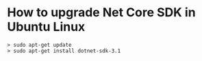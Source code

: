 # How to upgrade Net Core SDK in Ubuntu Linux

    > sudo apt-get update
    > sudo apt-get install dotnet-sdk-3.1
